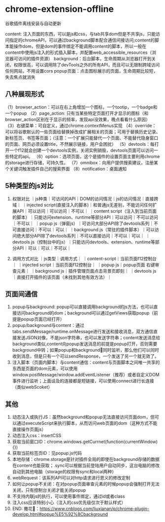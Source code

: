 # chrome-extension-offline
谷歌插件离线安装与自动更新

content: 注入页面的东西，可以是js和css，与tab共享dom但是不共享js，只能访问指定的chromeAPI，可以通过background脚本配合通信间接访问;content的脚本能操作dom，但是dom的事件绑定不能调用content的脚本，所以一般在content中使用js注入的形式插入脚本，并配置web_accessible_resources（浏览器可访问的插件资源）
background：后台脚本，生命周期从浏览器打开到关闭，权限很高，可以调用除了devTools之外的所有API，而且可以无限制跨域访问任何网站，不用设置cors
popup页面：点击图标展示的页面，生命周期比较短，失去焦点就消失

## 八种展现形式
（1）browser_action：可以在右上角增加一个图标，一个tootip，一个badge和一个popup
（2）page_action: 只有当某些特定页面打开才显示的图标（和browser_action区别在于显示的频率，发现api没效果，晚点看看什么原因）
（3）右键菜单：可自定义，通过chrome.contextMenus实现
（4）override：可以将谷歌默认的一些页面给替换掉改成扩展相关的页面；可用于替换历史记录、新标签页、书签等页面；（注意：一个扩展只能替代一个页面、不能替代隐身窗口的页面、网页必须设置title，不然展示链接，用户会困扰）
（5）devtools：每打开一个f12就会创建一个devtools实例，关闭实例销毁，devtools页面可以访问一些特定的api。
（6）option：选项页面，这个是插件的设置页面主要利用chrome的storage进行存储，可持久性。
（7）omnibox：向用户提供搜索建议，注册某个关键词触发插件自己的搜索界面
（8）notification：桌面通知

## 5种类型的js对比
1. 权限对比
｜js种类｜可访问的API｜DOM的访问情况｜js的访问情况｜直接跨域｜
｜injected script(直接注入的脚本)｜和普通js无差别，不能访问任何扩展API｜可以访问｜可以访问｜不可以｜
｜content script（注入到当前页面的脚本）｜只能访问extension、runtime等部分API｜可以访问｜不可以访问｜不可以｜
｜popup js（弹窗js）｜可访问大部分API除了devtools系列｜不可直接访问｜不可以｜可以｜
｜background js（常驻的插件脚本）｜可以访问绝大部分API除了devtools系列｜不可以直接访问｜不可以｜可以｜
｜devtools js（控制台中的js）｜只能访问devtools、extension、runtime等部分API｜可以｜可以｜不可以｜

2. 调用方式对比
｜js类型｜调用方式｜
｜content-script｜当前页面f12控制台｜
｜injected script｜当前页面f12控制台｜
｜popup js｜popup页面 右键审查元素｜
｜background js｜插件管理页面点击背景页即刻｜
｜devtools js｜直接打开插件的该页面（未找到其他有效方法）｜

## 页面间通信
1. popup与background: popup可以直接调用background的js方法，也可以直接访问background的dom；background可以通过getViews获取popup（前提是popup页面已经打开）
2. popup/background与content：通过tabs.sendMessage/runtime.onMessage进行发送和接收消息，双方通信直接发送JSON对像，不是json字符串，也可以发送字符串；content发送消息给background类似,content向popup发送消息的前提是popup打开，否则需要background中转；如果popup和background同时监听，那么他们可以同时收到消息，但是只有一个可以sendResponse，一个发送了另一个就无效了。
3. 注入脚本（页面内脚本）与content通信：content与页面脚本之间唯一共享的东西是页面的dom元素，可以使用window.postMessage/window.addEventListener（推荐）或者自定义DOM事件进行监听；上面设及的连接都是短链接，可以使用connect进行长连接（类似webScoket）

## 其他
1. 动态注入或执行JS：虽然background和popup无法直接访问页面dom，但可以通过executeScript来执行脚本，从而访问web页面的dom（这种方式不能直接操作页面js）
2. 动态注入css：insertCSS
3. 获取当前窗口ID：chrome.windows.getCurrnet(function(currentWindow){})
4. 获取当前标签页ID：见popup.js代码
5. 本地存储：chrome.storage是针对插件全局的即使在background存储的数据在content也能获取；.sync可以根据当前登陆用户自动同步，这台电脑的修改自动到其他电脑（storage的权限有sync和local两种）
6. webRequest：该系列API可以对http请求进行恩义的修改定制
7. 如何让popup不关闭：在对popup页面审查元素的时候popup会强制打开无法关闭，只有控制台关闭才能关闭popup
8. 不支持内联js的执行，可以使用事件绑定，通过id或者class
9. 注入css应该特别小心（注入的css优先级仅次于默认样式）
10. END: 撒花🎉：https://www.cnblogs.com/liuxianan/p/chrome-plugin-develop.html#popup%E5%92%8Cbackground